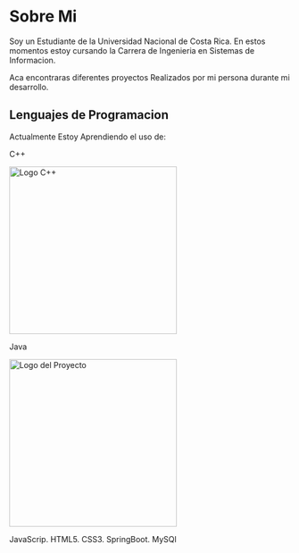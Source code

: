 <h1>Sobre Mi</h1>

Soy un Estudiante de la Universidad Nacional de Costa Rica.
En estos momentos estoy cursando la Carrera de Ingenieria en Sistemas de Informacion.

Aca encontraras diferentes proyectos Realizados por mi persona durante mi desarrollo.

<h2>Lenguajes de Programacion</h2>
<p>Actualmente Estoy Aprendiendo el uso de:</p>

<div>
 <p>C++</p>
 <img src="https://upload.wikimedia.org/wikipedia/commons/1/18/ISO_C%2B%2B_Logo.svg" alt="Logo C++" width=300>
</div>
 
<div>
 <p>Java</p>
 <img src="https://cdn-icons-png.flaticon.com/512/5968/5968282.png" alt="Logo del Proyecto" width="300">
</div>

JavaScrip.
HTML5.
CSS3.
SpringBoot.
MySQl
